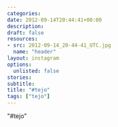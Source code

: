 ```yaml
---
categories:
date: 2012-09-14T20:44:41+00:00
description:
draft: false
resources:
- src: 2012-09-14_20-44-41_UTC.jpg
  name: "header"
layout: instagram
options:
  unlisted: false
stories:
subtitle:
title: "#tejo"
tags: ["tejo"]
---
```


"#tejo"
